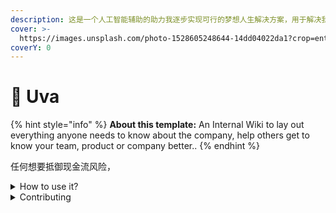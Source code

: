 ```yaml
---
description: 这是一个人工智能辅助的助力我逐步实现可行的梦想人生解决方案，用于解决我的现金流管理，投资回报预期，人际关系优化，记忆训练， 。
cover: >-
  https://images.unsplash.com/photo-1528605248644-14dd04022da1?crop=entropy&cs=tinysrgb&fm=jpg&ixid=MnwxOTcwMjR8MHwxfHNlYXJjaHwxMHx8dGVhbSUyMG9mJTIwcGVvcGxlfGVufDB8fHx8MTY2MDMxNzQzNg&ixlib=rb-1.2.1&q=80
coverY: 0
---
```


# 👋 Uva

{% hint style="info" %}
**About this template:** An Internal Wiki to lay out everything anyone needs to know about the company, help others get to know your team, product or company better..
{% endhint %}



任何想要抵御现金流风险，

<details>

<summary>How to use it?</summary>

This space is designed to be read linearly, so start with our Vision, Mission & Focus and work down from there! We recommend reading everything through in one sitting and then revisiting and re-reading if you need to.

</details>

<details>

<summary>Contributing</summary>

If you want to contribute changes, start a new change request and submit it for review. The People team will review it soon after.

</details>
